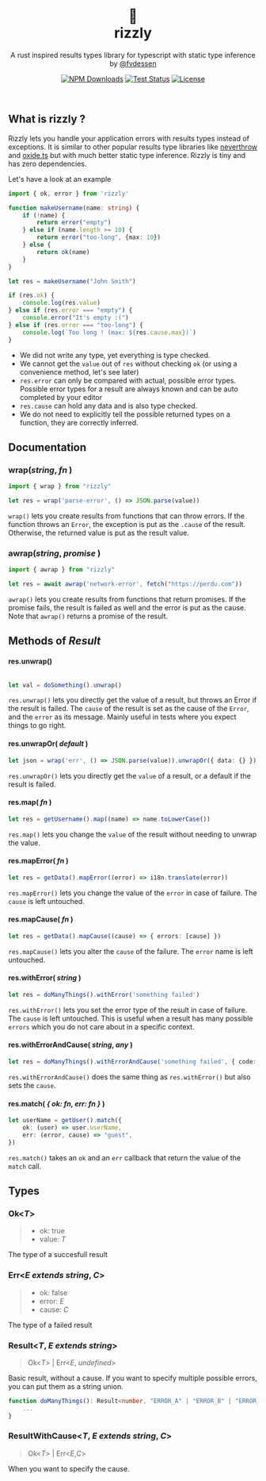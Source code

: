 <div align="center">
    <h1 align="center">🐻<br/>rizzly</h1>
    <p align="center">
        A rust inspired results types library for typescript with
        static type inference
        <br/>
        by <a href="https://x.com/fvdessen">@fvdessen</a>
    </p>
    <p align="center">
        <a href="https://www.npmjs.com/package/rizzly" rel="nofollow"><img src="https://img.shields.io/npm/dm/rizzly" alt="NPM Downloads"></a>
        <a href="https://github.com/fvdsn/rizzly/actions/workflows/test.yml" rel="nofollow"><img src="https://github.com/fvdsn/rizzly/actions/workflows/test.yml/badge.svg" alt="Test Status"></a>
        <a href="https://opensource.org/licenses/MIT" rel="nofollow"><img src="https://img.shields.io/github/license/fvdsn/rizzly" alt="License"></a>
    </p>
</div>
<br/>

## What is rizzly ?

Rizzly lets you handle your application errors with results types instead of exceptions. It is similar to
other popular results type libraries like <a href="https://github.com/supermacro/neverthrow">neverthrow</a> and <a href="https://github.com/traverse1984/oxide.ts">oxide.ts</a> but with much better static type inference. Rizzly is tiny and has zero dependencies.

Let's have a look at an example

```ts
import { ok, error } from 'rizzly'

function makeUsername(name: string) {
    if (!name) {
        return error("empty")
    } else if (name.length >= 10) {
        return error("too-long", {max: 10})
    } else {
        return ok(name)
    }
}

let res = makeUsername("John Smith")

if (res.ok) {
    console.log(res.value)
} else if (res.error === "empty") {
    console.error("It's empty :(")
} else if (res.error === "too-long") {
    console.log(`Too long ! (max: ${res.cause.max})`)
}
```
- We did not write any type, yet everything is type checked.
- We cannot get the `value` out of `res` without checking `ok` (or using a convenience method, let's see later)
- `res.error` can only be compared with actual, possible error types. Possible error types for a result are always known and can be auto completed by your editor
- `res.cause` can hold any data and is also type checked.
- We do not need to explicitly tell the possible returned types on a function, they are correctly inferred.

## Documentation

### wrap(_string_, _fn_ )

```ts
import { wrap } from "rizzly"

let res = wrap('parse-error', () => JSON.parse(value))
```

`wrap()` lets you create results from functions that can throw errors. If the function throws an `Error`, the exception is put as the `.cause`
of the result. Otherwise, the returned value is put as the result value.

### awrap(_string_, _promise_ )

```ts
import { awrap } from "rizzly"

let res = await awrap('network-error', fetch("https://perdu.com"))
```

`awrap()` lets you create results from functions that return promises. If the promise fails, the result is failed as well and the error is put as the cause. Note that `awrap()` returns a promise of the result.

## Methods of _Result_

#### res.unwrap()

```ts

let val = doSomething().unwrap()
```
`res.unwrap()` lets you directly get the value of a result, but throws an Error if the result is failed. The `cause` of the result is set as the cause of the `Error`, and the `error` as its message. Mainly useful in tests where you expect things to go right.

#### res.unwrapOr( _default_ )

```ts
let json = wrap('err', () => JSON.parse(value)).unwrapOr({ data: {} })
```
`res.unwrapOr()` lets you directly get the `value` of a result, or a default if the result is failed.

#### res.map( _fn_ )

```ts
let res = getUsername().map((name) => name.toLowerCase())
```

`res.map()` lets you change the `value` of the result without needing to unwrap the value.

#### res.mapError( _fn_ )

```ts
let res = getData().mapError((error) => i18n.translate(error))
```
`res.mapError()` lets you change the value of the `error` in case of failure. The `cause` is left untouched.

#### res.mapCause( _fn_ )

```ts
let res = getData().mapCause((cause) => { errors: [cause] })
```
`res.mapCause()` lets you alter the `cause` of the failure. The `error` name is left untouched.

#### res.withError( _string_ )

```ts
let res = doManyThings().withError('something failed')
```
`res.withError()` lets you set the error type of the result in case of failure. The `cause` is left untouched. This is useful when a
result has many possible `errors` which you do not care about in a specific context.

#### res.withErrorAndCause( _string_, _any_ )

```ts
let res = doManyThings().withErrorAndCause('something failed', { code: `ERR48321` })
```

`res.withErrorAndCause()` does the same thing as `res.withError()` but also sets the `cause`.

#### res.match( _{ ok: fn, err: fn }_ )

```ts
let userName = getUser().match({
    ok: (user) => user.userName,
    err: (error, cause) => "guest",
})
```
`res.match()` takes an `ok` and an `err` callback that return the value of the `match` call.

## Types

### Ok<_T_>
> - ok: true
> - value: _T_

The type of a succesfull result

### Err<_E extends string_, _C_>
> - ok: false
> - error: _E_
> - cause: _C_

The type of a failed result

### Result<_T_, _E extends string_>
> Ok<_T_> | Err<_E_, _undefined_>

Basic result, without a cause. If you want to specify multiple possible errors, you can put them as a string union.

```ts
function doManyThings(): Result<number, "ERROR_A" | "ERROR_B" | "ERROR_C"> {
    ...
}
```

### ResultWithCause<_T_, _E extends string_, _C_>
> Ok<_T_> | Err<_E_,_C_>

When you want to specify the cause.
